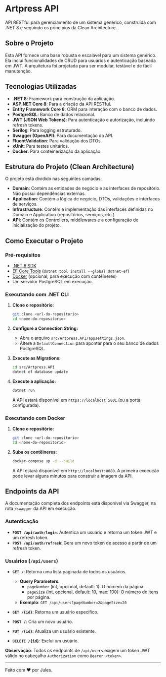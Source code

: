 # Artpress API

API RESTful para gerenciamento de um sistema genérico, construída com .NET 8 e seguindo os princípios da Clean Architecture.

## Sobre o Projeto

Esta API fornece uma base robusta e escalável para um sistema genérico. Ela inclui funcionalidades de CRUD para usuários e autenticação baseada em JWT. A arquitetura foi projetada para ser modular, testável e de fácil manutenção.

## Tecnologias Utilizadas

- **.NET 8**: Framework para construção da aplicação.
- **ASP.NET Core 8**: Para a criação da API RESTful.
- **Entity Framework Core 8**: ORM para interação com o banco de dados.
- **PostgreSQL**: Banco de dados relacional.
- **JWT (JSON Web Tokens)**: Para autenticação e autorização, incluindo refresh tokens.
- **Serilog**: Para logging estruturado.
- **Swagger (OpenAPI)**: Para documentação da API.
- **FluentValidation**: Para validação dos DTOs.
- **xUnit**: Para testes unitários.
- **Docker**: Para conteinerização da aplicação.

## Estrutura do Projeto (Clean Architecture)

O projeto está dividido nas seguintes camadas:

- **Domain**: Contém as entidades de negócio e as interfaces de repositório. Não possui dependências externas.
- **Application**: Contém a lógica de negócio, DTOs, validações e interfaces de serviços.
- **Infrastructure**: Contém a implementação das interfaces definidas no Domain e Application (repositórios, serviços, etc.).
- **API**: Contém os Controllers, middlewares e a configuração de inicialização do projeto.

## Como Executar o Projeto

### Pré-requisitos

- [.NET 8 SDK](https://dotnet.microsoft.com/download/dotnet/8.0)
- [EF Core Tools](https://docs.microsoft.com/en-us/ef/core/cli/dotnet) (`dotnet tool install --global dotnet-ef`)
- [Docker](https://www.docker.com/products/docker-desktop) (opcional, para execução com contêineres)
- Um servidor PostgreSQL em execução.

### Executando com .NET CLI

1. **Clone o repositório:**
   ```bash
   git clone <url-do-repositorio>
   cd <nome-do-repositorio>
   ```

2. **Configure a Connection String:**
   - Abra o arquivo `src/Artpress.API/appsettings.json`.
   - Altere a `DefaultConnection` para apontar para o seu banco de dados PostgreSQL.

3. **Execute as Migrations:**
   ```bash
   cd src/Artpress.API
   dotnet ef database update
   ```

4. **Execute a aplicação:**
   ```bash
   dotnet run
   ```
   A API estará disponível em `https://localhost:5001` (ou a porta configurada).

### Executando com Docker

1. **Clone o repositório:**
   ```bash
   git clone <url-do-repositorio>
   cd <nome-do-repositorio>
   ```

2. **Suba os contêineres:**
   ```bash
   docker-compose up -d --build
   ```
   A API estará disponível em `http://localhost:8080`. A primeira execução pode levar alguns minutos para construir a imagem da API.

## Endpoints da API

A documentação completa dos endpoints está disponível via Swagger, na rota `/swagger` da API em execução.

### Autenticação

- **`POST /api/auth/login`**: Autentica um usuário e retorna um token JWT e um refresh token.
- **`POST /api/auth/refresh`**: Gera um novo token de acesso a partir de um refresh token.

### Usuários (`/api/users`)

- **`GET /`**: Retorna uma lista paginada de todos os usuários.
  - **Query Parameters**:
    - `pageNumber` (int, opcional, default: 1): O número da página.
    - `pageSize` (int, opcional, default: 10, max: 100): O número de itens por página.
  - **Exemplo**: `GET /api/users?pageNumber=2&pageSize=20`

- **`GET /{id}`**: Retorna um usuário específico.
- **`POST /`**: Cria um novo usuário.
- **`PUT /{id}`**: Atualiza um usuário existente.
- **`DELETE /{id}`**: Exclui um usuário.

**Observação**: Todos os endpoints de `/api/users` exigem um token JWT válido no cabeçalho `Authorization` como `Bearer <token>`.

---
Feito com ❤️ por Jules.
